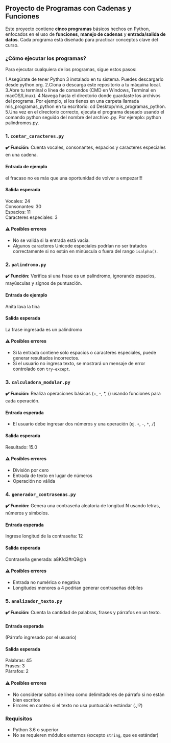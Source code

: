 ## Proyecto de Programas con Cadenas y Funciones

Este proyecto contiene **cinco programas** básicos hechos en Python, enfocados en el uso de **funciones**, **manejo de cadenas** y **entrada/salida de datos**.
Cada programa está diseñado para practicar conceptos clave del curso.

### ¿Cómo ejecutar los programas?
Para ejecutar cualquiera de los programas, sigue estos pasos:

1.Asegúrate de tener Python 3 instalado en tu sistema. Puedes descargarlo desde python.org.
2.Clona o descarga este repositorio a tu máquina local.
3.Abre tu terminal o línea de comandos (CMD en Windows, Terminal en macOS/Linux).
4.Navega hasta el directorio donde guardaste los archivos del programa. Por ejemplo, si los tienes en una carpeta llamada mis_programas_python en tu escritorio: cd Desktop/mis_programas_python.
5.Una vez en el directorio correcto, ejecuta el programa deseado usando el comando python seguido del nombre del archivo .py. Por ejemplo: python palindromos.py.
### 1️. `contar_caracteres.py`

**✔️ Función:** Cuenta vocales, consonantes, espacios y caracteres especiales en una cadena.

####  Entrada de ejemplo

el fracaso no es más que una oportunidad de volver a empezar!!!

####  Salida esperada

Vocales: 24  
Consonantes: 30  
Espacios: 11  
Caracteres especiales: 3

#### ⚠️ Posibles errores

* No se valida si la entrada está vacía.
* Algunos caracteres Unicode especiales podrían no ser tratados correctamente si no están en minúscula o fuera del rango `isalpha()`.

### 2️. `palindromo.py`

**✔️ Función:** Verifica si una frase es un palíndromo, ignorando espacios, mayúsculas y signos de puntuación.

####  Entrada de ejemplo

Anita lava la tina

####  Salida esperada

La frase ingresada es un palíndromo

#### ⚠️ Posibles errores

* Si la entrada contiene solo espacios o caracteres especiales, puede generar resultados incorrectos.
* Si el usuario no ingresa texto, se mostrará un mensaje de error controlado con `try-except`.

### 3️. `calculadora_modular.py`

**✔️ Función:** Realiza operaciones básicas (+, -, *, /) usando funciones para cada operación.

####  Entrada esperada
* El usuario debe ingresar dos números y una operación (ej. `+`, `-`, `*`, `/`)

####  Salida esperada

Resultado: 15.0

#### ⚠️ Posibles errores

* División por cero
* Entrada de texto en lugar de números
* Operación no válida

### 4️. `generador_contrasenas.py`

**✔️ Función:** Genera una contraseña aleatoria de longitud N usando letras, números y símbolos.

####  Entrada esperada

Ingrese longitud de la contraseña: 12

####  Salida esperada

Contraseña generada: a8K!d2#rQ9@h

#### ⚠️ Posibles errores

* Entrada no numérica o negativa
* Longitudes menores a 4 podrían generar contraseñas débiles

### 5️. `analizador_texto.py`

**✔️ Función:** Cuenta la cantidad de palabras, frases y párrafos en un texto.

####  Entrada esperada
(Párrafo ingresado por el usuario)

####  Salida esperada

Palabras: 45  
Frases: 3  
Párrafos: 2

#### ⚠️ Posibles errores

* No considerar saltos de línea como delimitadores de párrafo si no están bien escritos
* Errores en conteo si el texto no usa puntuación estándar (.,!?)


###  Requisitos

* Python 3.6 o superior
* No se requieren módulos externos (excepto `string`, que es estándar)



